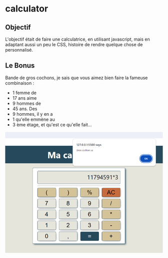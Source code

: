 # calculator


## Objectif
L'objectif était de faire une calculatrice, en utilisant javascript, mais en adaptant aussi un peu le CSS, histoire de rendre quelque chose de personnalisé.


## Le Bonus
Bande de gros cochons, je sais que vous aimez bien faire la fameuse combinaison :
- 1 femme de
- 17 ans aime
- 9 hommes de 
- 45 ans. Des 
- 9 hommes, il y en a 
- 1 qu'elle emmène au
- 3 ème étage, et qu'est ce qu'elle fait...

![Photo du popup "Gros cochon"](/photo01.png)